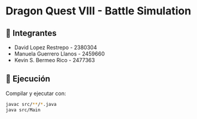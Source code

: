 # Dragon Quest VIII - Battle Simulation

## 👥 Integrantes
- David Lopez Restrepo - 2380304
- Manuela Guerrero Llanos - 2459660
- Kevin S. Bermeo Rico - 2477363

## 🚀 Ejecución
Compilar y ejecutar con:
```bash
javac src/**/*.java
java src/Main
